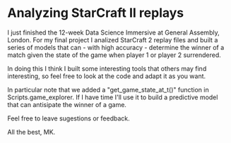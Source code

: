 # Analyzing StarCraft II replays

I just finished the 12-week Data Science Immersive at General Assembly, London. For my final project I 
analized StarCraft 2 replay files and built a series of models that can - with high accuracy - determine 
the winner of a match given the state of the game when player 1 or player 2 surrendered.

In doing this I think I built some interesting tools that others may find interesting, so feel free to look at the code 
and adapt it as you want.

In particular note that we added a "get_game_state_at_t()" function in Scripts.game_explorer. If I have time I'll use it to
build a predictive model that can antisipate the winner of a game.

Feel free to leave sugestions or feedback.

All the best,
MK.
